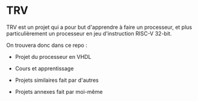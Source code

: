 # TRV

TRV est un projet qui a pour but d'apprendre à faire un processeur, et plus particulièrement un processeur en jeu d'instruction RISC-V 32-bit.

On trouvera donc dans ce repo :

* Projet du processeur en VHDL

* Cours et apprentissage

* Projets similaires fait par d'autres

* Projets annexes fait par moi-même
